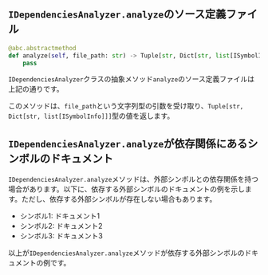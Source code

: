 ## `IDependenciesAnalyzer.analyze`のソース定義ファイル

```python
@abc.abstractmethod
def analyze(self, file_path: str) -> Tuple[str, Dict[str, list[ISymbolInfo]]]:
    pass
```

`IDependenciesAnalyzer`クラスの抽象メソッド`analyze`のソース定義ファイルは上記の通りです。

このメソッドは、`file_path`という文字列型の引数を受け取り、`Tuple[str, Dict[str, list[ISymbolInfo]]]`型の値を返します。

## `IDependenciesAnalyzer.analyze`が依存関係にあるシンボルのドキュメント

`IDependenciesAnalyzer.analyze`メソッドは、外部シンボルとの依存関係を持つ場合があります。以下に、依存する外部シンボルのドキュメントの例を示します。ただし、依存する外部シンボルが存在しない場合もあります。

- シンボル1: ドキュメント1
- シンボル2: ドキュメント2
- シンボル3: ドキュメント3

以上が`IDependenciesAnalyzer.analyze`メソッドが依存する外部シンボルのドキュメントの例です。